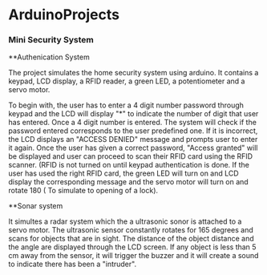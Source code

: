 # ArduinoProjects

### Mini Security System

**Authenication System

The project simulates the home security system using arduino. It contains a keypad, LCD display, a RFID reader, a green LED, a potentiometer and a servo motor. 

To begin with, the user has to enter a 4 digit number password through keypad and the LCD will display "*" to indicate the number of digit that user has entered. Once a 4 digit number is entered. The system will check if the password entered corresponds to the user predefined one. If it is incorrect, the LCD displays an "ACCESS DENIED" message and prompts user to enter it again. Once the user has given a correct password, "Access granted" will be displayed and user can proceed to scan their RFID card using the RFID scanner. (RFID is not turned on until keypad authentication is done. If the user has used the right RFID card, the green LED will turn on and LCD display the corresponding message and the servo motor will turn on and rotate 180 ( To simulate to opening of a lock).  

**Sonar system

It simultes a radar system which the a ultrasonic sonor is attached to a servo motor. The ultrasonic sensor constantly rotates for 165 degrees and scans for objects that are in sight. The distance of the object distance and the angle are displayed through the LCD screen. If any object is less than 5 cm away from the sensor, it will trigger the buzzer and it will create a sound to indicate there has been a "intruder".

